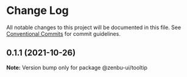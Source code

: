 # Change Log

All notable changes to this project will be documented in this file.
See [Conventional Commits](https://conventionalcommits.org) for commit guidelines.

## 0.1.1 (2021-10-26)

**Note:** Version bump only for package @zenbu-ui/tooltip
